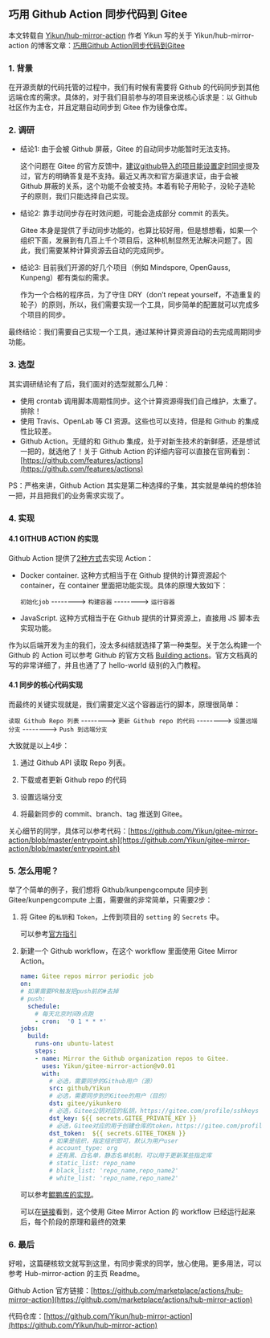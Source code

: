 ## 巧用 Github Action 同步代码到 Gitee

本文转载自 [Yikun/hub-mirror-action](https://github.com/Yikun/hub-mirror-action) 作者 Yikun 写的关于 Yikun/hub-mirror-action 的博客文章：[巧用Github Action同步代码到Gitee](http://yikun.github.io/2020/01/17/巧用Github-Action同步代码到Gitee/)

### 1. 背景
在开源贡献的代码托管的过程中，我们有时候有需要将 Github 的代码同步到其他远端仓库的需求。具体的，对于我们目前参与的项目来说核心诉求是：以 Github 社区作为主仓，并且定期自动同步到 Gitee 作为镜像仓库。

### 2. 调研
- 结论1: 由于会被 Github 屏蔽，Gitee 的自动同步功能暂时无法支持。

  这个问题在 Gitee 的官方反馈中，[建议github导入的项目能设置定时同步](https://gitee.com/oschina/git-osc/issues/IKH12)提及过，官方的明确答复是不支持。最近又再次和官方渠道求证，由于会被 Github 屏蔽的关系，这个功能不会被支持。本着有轮子用轮子，没轮子造轮子的原则，我们只能选择自己实现。

- 结论2: 靠手动同步存在时效问题，可能会造成部分 commit 的丢失。

  Gitee 本身是提供了手动同步功能的，也算比较好用，但是想想看，如果一个组织下面，发展到有几百上千个项目后，这种机制显然无法解决问题了。因此，我们需要某种计算资源去自动的完成同步。

- 结论3: 目前我们开源的好几个项目（例如 Mindspore, OpenGauss, Kunpeng）都有类似的需求。

  作为一个合格的程序员，为了守住 DRY（don’t repeat yourself，不造重复的轮子）的原则，所以，我们需要实现一个工具，同步简单的配置就可以完成多个项目的同步。

最终结论：我们需要自己实现一个工具，通过某种计算资源自动的去完成周期同步功能。

### 3. 选型
其实调研结论有了后，我们面对的选型就那么几种：

- 使用 crontab 调用脚本周期性同步。这个计算资源得我们自己维护，太重了。排除！
- 使用 Travis、OpenLab 等 CI 资源。这些也可以支持，但是和 Github 的集成性比较差。
- Github Action。无缝的和 Github 集成，处于对新生技术的新鲜感，还是想试一把的，就选他了！关于 Github Action 的详细内容可以直接在官网看到：[https://github.com/features/actions](https://github.com/features/actions)

PS：严格来讲，Github Action 其实是第二种选择的子集，其实就是单纯的想体验一把，并且把我们的业务需求实现了。

### 4. 实现

#### 4.1 GITHUB ACTION 的实现

Github Action 提供了[2种方式](https://help.github.com/en/actions/automating-your-workflow-with-github-actions/about-actions#types-of-actions)去实现 Action：

- Docker container. 这种方式相当于在 Github 提供的计算资源起个 container，在 container 里面把功能实现。具体的原理大致如下：

  `初始化job` --------> `构建容器` --------> `运行容器` 

- JavaScript. 这种方式相当于在 Github 提供的计算资源上，直接用 JS 脚本去实现功能。

作为以后端开发为主的我们，没太多纠结就选择了第一种类型。关于怎么构建一个 Github 的 Action 可以参考 Github 的官方文档 [Building actions](https://help.github.com/en/actions/automating-your-workflow-with-github-actions/building-actions)。官方文档真的写的非常详细了，并且也通了了 hello-world 级别的入门教程。

#### 4.1 同步的核心代码实现

而最终的关键实现就是，我们需要定义这个容器运行的脚本，原理很简单：

`读取 Github Repo 列表` --------> `更新 Github repo 的代码` --------> `设置远端分支` --------> `Push 到远端分支`

大致就是以上4步：

1. 通过 Github API 读取 Repo 列表。

2. 下载或者更新 Github repo 的代码

3. 设置远端分支

4. 将最新同步的 commit、branch、tag 推送到 Gitee。

关心细节的同学，具体可以参考代码：[https://github.com/Yikun/gitee-mirror-action/blob/master/entrypoint.sh](https://github.com/Yikun/gitee-mirror-action/blob/master/entrypoint.sh)

### 5. 怎么用呢？
举了个简单的例子，我们想将 Github/kunpengcompute 同步到 Gitee/kunpengcompute 上面，需要做的非常简单，只需要2步：

1. 将 Gitee 的`私钥`和 `Token`，上传到项目的 `setting` 的 `Secrets` 中。

    可以参考[官方指引](https://help.github.com/en/actions/automating-your-workflow-with-github-actions/creating-and-using-encrypted-secrets#creating-encrypted-secrets)

2. 新建一个 Github workflow，在这个 workflow 里面使用 Gitee Mirror Action。

    ```yaml
    name: Gitee repos mirror periodic job
    on:
    # 如果需要PR触发把push前的#去掉
    # push:
      schedule:
        # 每天北京时间9点跑
        - cron:  '0 1 * * *'
    jobs:
      build:
        runs-on: ubuntu-latest
        steps:
        - name: Mirror the Github organization repos to Gitee.
          uses: Yikun/gitee-mirror-action@v0.01
          with:
            # 必选，需要同步的Github用户（源）
            src: github/Yikun
            # 必选，需要同步到的Gitee的用户（目的）
            dst: gitee/yikunkero
            # 必选，Gitee公钥对应的私钥，https://gitee.com/profile/sshkeys
            dst_key: ${{ secrets.GITEE_PRIVATE_KEY }}
            # 必选，Gitee对应的用于创建仓库的token，https://gitee.com/profile/personal_access_tokens
            dst_token:  ${{ secrets.GITEE_TOKEN }}
            # 如果是组织，指定组织即可，默认为用户user
            # account_type: org
            # 还有黑、白名单，静态名单机制，可以用于更新某些指定库
            # static_list: repo_name
            # black_list: 'repo_name,repo_name2'
            # white_list: 'repo_name,repo_name2'
    ```

    可以参考[鲲鹏库的实现](https://github.com/kunpengcompute/Kunpeng/blob/master/.github/workflows/gitee-repos-mirror.yml)。

    可以在[链接](https://github.com/kunpengcompute/Kunpeng/actions)看到，这个使用 Gitee Mirror Action 的 workflow 已经运行起来后，每个阶段的原理和最终的效果

### 6. 最后

好啦，这篇硬核软文就写到这里，有同步需求的同学，放心使用。更多用法，可以参考 Hub-mirror-action 的主页 Readme。

Github Action 官方链接：[https://github.com/marketplace/actions/hub-mirror-action](https://github.com/marketplace/actions/hub-mirror-action)

代码仓库：[https://github.com/Yikun/hub-mirror-action](https://github.com/Yikun/hub-mirror-action)